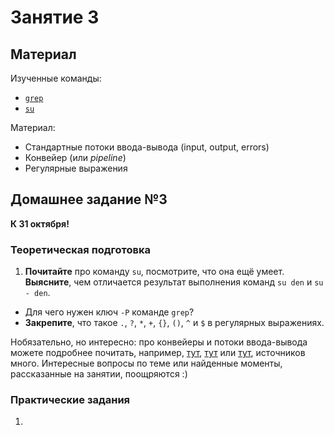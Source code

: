 Занятие 3
=========

## Материал

Изученные команды:

* [`grep`](http://linux.die.net/man/1/grep)
* [`su`](http://linux.die.net/man/1/su)

Материал:

* Стандартные потоки ввода-вывода (input, output, errors)
* Конвейер (или _pipeline_)
* Регулярные выражения

## Домашнее задание №3

__К 31 октября!__

### Теоретическая подготовка

1. **Почитайте** про команду `su`, посмотрите, что она ещё умеет. **Выясните**, чем отличается результат выполнения команд `su den` и `su - den`.
* Для чего нужен ключ `-P` команде `grep`?
* **Закрепите**, что такое `.`, `?`, `*`, `+`, `{}`, `()`, `^` и `$` в регулярных выражениях.

Нобязательно, но интересно: про конвейеры и потоки ввода-вывода можете подробнее почитать, например, [тут](http://xgu.ru/wiki/%D0%A1%D1%82%D0%B0%D0%BD%D0%B4%D0%B0%D1%80%D1%82%D0%BD%D1%8B%D0%B5_%D0%BF%D0%BE%D1%82%D0%BE%D0%BA%D0%B8_%D0%B2%D0%B2%D0%BE%D0%B4%D0%B0/%D0%B2%D1%8B%D0%B2%D0%BE%D0%B4%D0%B0), [тут](https://docs.altlinux.org/current/modules/linux_pipeline/index.html) или [тут](http://habrahabr.ru/post/195152/), источников много. Интересные вопросы по теме или найденные моменты, рассказанные на занятии, поощряются :)

### Практические задания

1. 
